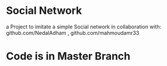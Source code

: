# Social Network
a Project to imitate a simple Social network
in collaboration with:
github.com/NedalAdham ,
github.com/mahmoudamr33
# Code is in Master Branch
